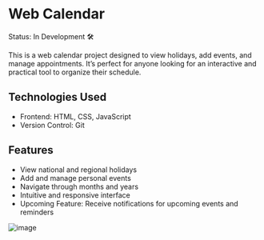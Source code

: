 # Web Calendar
Status: In Development 🛠️

This is a web calendar project designed to view holidays, add events, and manage appointments. It’s perfect for anyone looking for an interactive and practical tool to organize their schedule.

## Technologies Used
- Frontend: HTML, CSS, JavaScript
- Version Control: Git

## Features
- View national and regional holidays
- Add and manage personal events
- Navigate through months and years
- Intuitive and responsive interface
- Upcoming Feature: Receive notifications for upcoming events and reminders

![image](https://github.com/user-attachments/assets/cf633e61-9d79-4ccd-a4b8-21cb9123ca4a)
